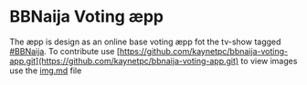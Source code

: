 # BBNaija Voting æpp

The æpp is design as an online base voting æpp fot the tv-show tagged [#BBNaija](https://twitter.com/hashtag/bbnija). To contribute use [https://github.com/kaynetpc/bbnaija-voting-app.git](https://github.com/kaynetpc/bbnaija-voting-app.git)
to view images use the [img.md](img.md) file
